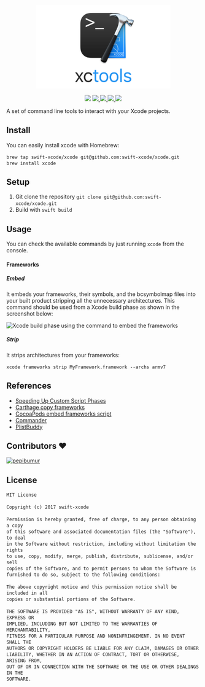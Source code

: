 <p align="center">
<a href="https://github.com/swift-xcode/xcode">
<img src="Assets/Logo.png" alt="XcodeGen" width="350" />
</a>
</p>
<p align="center">
  <img src="https://img.shields.io/badge/package%20managers-SwiftPM-yellow.svg"/>
  <a href="https://github.com/swift-xcode/xcode/releases">
    <img src="https://img.shields.io/github/release/swift-xcode/xcode.svg"/>
  </a>
  <a href="https://travis-ci.org/swift-xcode/xcode">
    <img src="https://img.shields.io/travis/swift-xcode/xcode/master.svg?style=flat"/>
  </a>
  <a href="https://github.com/swift-xcode/xcode/blob/master/LICENSE">
    <img src="https://img.shields.io/github/license/mashape/apistatus.svg"/>
  </a>
  <a>
    <a href="http://swift-xcode.herokuapp.com/"><img src="https://swift-xcode.herokuapp.com/badge.svg"></a>
  </a>
</p>

A set of command line tools to interact with your Xcode projects.

## Install

You can easily install xcode with Homebrew:

```
brew tap swift-xcode/xcode git@github.com:swift-xcode/xcode.git
brew install xcode
```

## Setup

1. Git clone the repository `git clone git@github.com:swift-xcode/xcode.git`
2. Build with `swift build`

## Usage

You can check the available commands by just running `xcode` from the console.

#### Frameworks

##### Embed
It embeds your frameworks, their symbols, and the bcsymbolmap files into your built product stripping all the unnecessary architectures. This command should be used from a Xcode build phase as shown in the screenshot below:

![Xcode build phase using the command to embed the frameworks](Assets/Frameworks-Embed.png)

##### Strip
It strips architectures from your frameworks:

```
xcode frameworks strip MyFramework.framework --archs armv7
```

## References

- [Speeding Up Custom Script Phases](http://indiestack.com/2014/12/speeding-up-custom-script-phases/)
- [Carthage copy frameworks](https://github.com/Carthage/Carthage/blob/master/Source/carthage/CopyFrameworks.swift)
- [CocoaPods embed frameworks script](https://github.com/CocoaPods/CocoaPods/blob/master/lib/cocoapods/generator/embed_frameworks_script.rb)
- [Commander](https://github.com/kylef/Commander)
- [PlistBuddy](https://developer.apple.com/legacy/library/documentation/Darwin/Reference/ManPages/man8/PlistBuddy.8.html)

## Contributors :heart:

[<img alt="pepibumur" src="https://avatars3.githubusercontent.com/u/663605?v=4&s=117" width="117">](https://github.com/pepibumur)

## License

```
MIT License

Copyright (c) 2017 swift-xcode

Permission is hereby granted, free of charge, to any person obtaining a copy
of this software and associated documentation files (the "Software"), to deal
in the Software without restriction, including without limitation the rights
to use, copy, modify, merge, publish, distribute, sublicense, and/or sell
copies of the Software, and to permit persons to whom the Software is
furnished to do so, subject to the following conditions:

The above copyright notice and this permission notice shall be included in all
copies or substantial portions of the Software.

THE SOFTWARE IS PROVIDED "AS IS", WITHOUT WARRANTY OF ANY KIND, EXPRESS OR
IMPLIED, INCLUDING BUT NOT LIMITED TO THE WARRANTIES OF MERCHANTABILITY,
FITNESS FOR A PARTICULAR PURPOSE AND NONINFRINGEMENT. IN NO EVENT SHALL THE
AUTHORS OR COPYRIGHT HOLDERS BE LIABLE FOR ANY CLAIM, DAMAGES OR OTHER
LIABILITY, WHETHER IN AN ACTION OF CONTRACT, TORT OR OTHERWISE, ARISING FROM,
OUT OF OR IN CONNECTION WITH THE SOFTWARE OR THE USE OR OTHER DEALINGS IN THE
SOFTWARE.
```
